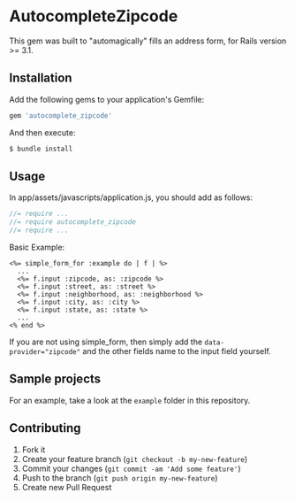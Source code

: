 # AutocompleteZipcode

This gem was built to "automagically" fills an address form, for Rails version >= 3.1.


## Installation

Add the following gems to your application's Gemfile:

```ruby
gem 'autocomplete_zipcode'
```

And then execute:

```bash
$ bundle install
```

## Usage

In app/assets/javascripts/application.js, you should add as follows:

```js
//= require ...
//= require autocomplete_zipcode
//= require ...
```

Basic Example:

```erb
<%= simple_form_for :example do | f | %>
  ...
  <%= f.input :zipcode, as: :zipcode %>
  <%= f.input :street, as: :street %>
  <%= f.input :neighborhood, as: :neighborhood %>
  <%= f.input :city, as: :city %>
  <%= f.input :state, as: :state %>
  ...
<% end %>
```

If you are not using simple_form, then simply add the `data-provider="zipcode"` and the other fields name to the input field yourself.

## Sample projects

For an example, take a look at the `example` folder in this repository.

## Contributing

1. Fork it
2. Create your feature branch (`git checkout -b my-new-feature`)
3. Commit your changes (`git commit -am 'Add some feature'`)
4. Push to the branch (`git push origin my-new-feature`)
5. Create new Pull Request
